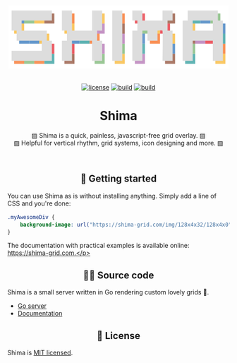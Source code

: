 <div align="center">
	<a href="https://shima-grid.com">
		<img width="500" src="docs/config/static/logo-readme.png?raw=true" />
	</a>
	<br /><br />

[![license][license]][license-url]
[![build][build-img-shima]](go/)
[![build][build-img-doc]](docs/)
</div>

<div align="center">
	<h1>Shima</h1>
	<p>▨ Shima is a quick, painless, javascript-free grid overlay. ▨<br />▨ Helpful for vertical rhythm, grid systems, icon designing and more. ▨</p>
	<br />
</div>

<h2 align="center">🚀 Getting started</h2>

You can use Shima as is without installing anything.
Simply add a line of CSS and you're done:

```css
.myAwesomeDiv {
	background-image: url("https://shima-grid.com/img/128x4x32/128x4x0");
}
```

The documentation with practical examples is available online: https://shima-grid.com.</p>


<h2 align="center">👨‍💻 Source code</h2>

Shima is a small server written in Go rendering custom lovely grids 💖.

* [Go server](go/)
* [Documentation](docs/)


<h2 align="center">📝 License</h2>

Shima is [MIT licensed](./LICENSE).


[//]: # (---------------------------------------------------------------------)

[//]: # (Badges)
[build-img-shima]: https://github.com/s4tori/shima-upgrade/actions/workflows/workflow-go.yml/badge.svg
[build-img-doc]:   https://github.com/s4tori/shima-upgrade/actions/workflows/workflow-docs.yml/badge.svg
[license]:         https://img.shields.io/badge/license-MIT-blue.svg
[license-url]:     ./LICENSE
